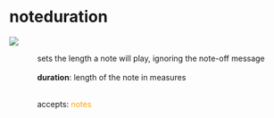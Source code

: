
<a name=noteduration></a><br>
# <b>noteduration</b>
<img src="../images/noteduration.png"><br>
<div style="display:inline-block;margin-left:50px;">
sets the length a note will play, ignoring the note-off message<br/><br/>
<b>duration</b>: length of the note in measures<br>

<br>accepts: <font color=orange>notes</font> <br></div>
